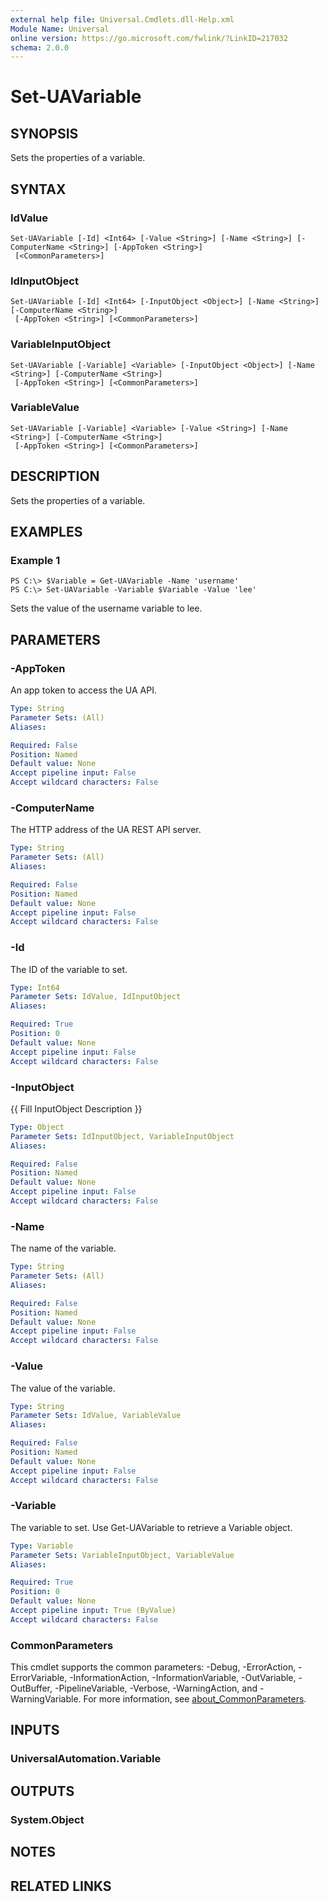 ```yaml
---
external help file: Universal.Cmdlets.dll-Help.xml
Module Name: Universal
online version: https://go.microsoft.com/fwlink/?LinkID=217032
schema: 2.0.0
---
```


# Set-UAVariable

## SYNOPSIS
Sets the properties of a variable.

## SYNTAX

### IdValue
```
Set-UAVariable [-Id] <Int64> [-Value <String>] [-Name <String>] [-ComputerName <String>] [-AppToken <String>]
 [<CommonParameters>]
```

### IdInputObject
```
Set-UAVariable [-Id] <Int64> [-InputObject <Object>] [-Name <String>] [-ComputerName <String>]
 [-AppToken <String>] [<CommonParameters>]
```

### VariableInputObject
```
Set-UAVariable [-Variable] <Variable> [-InputObject <Object>] [-Name <String>] [-ComputerName <String>]
 [-AppToken <String>] [<CommonParameters>]
```

### VariableValue
```
Set-UAVariable [-Variable] <Variable> [-Value <String>] [-Name <String>] [-ComputerName <String>]
 [-AppToken <String>] [<CommonParameters>]
```

## DESCRIPTION
Sets the properties of a variable.

## EXAMPLES

### Example 1
```
PS C:\> $Variable = Get-UAVariable -Name 'username'
PS C:\> Set-UAVariable -Variable $Variable -Value 'lee'
```

Sets the value of the username variable to lee.

## PARAMETERS

### -AppToken
An app token to access the UA API.

```yaml
Type: String
Parameter Sets: (All)
Aliases:

Required: False
Position: Named
Default value: None
Accept pipeline input: False
Accept wildcard characters: False
```

### -ComputerName
The HTTP address of the UA REST API server.

```yaml
Type: String
Parameter Sets: (All)
Aliases:

Required: False
Position: Named
Default value: None
Accept pipeline input: False
Accept wildcard characters: False
```

### -Id
The ID of the variable to set.

```yaml
Type: Int64
Parameter Sets: IdValue, IdInputObject
Aliases:

Required: True
Position: 0
Default value: None
Accept pipeline input: False
Accept wildcard characters: False
```

### -InputObject
{{ Fill InputObject Description }}

```yaml
Type: Object
Parameter Sets: IdInputObject, VariableInputObject
Aliases:

Required: False
Position: Named
Default value: None
Accept pipeline input: False
Accept wildcard characters: False
```

### -Name
The name of the variable.

```yaml
Type: String
Parameter Sets: (All)
Aliases:

Required: False
Position: Named
Default value: None
Accept pipeline input: False
Accept wildcard characters: False
```

### -Value
The value of the variable.

```yaml
Type: String
Parameter Sets: IdValue, VariableValue
Aliases:

Required: False
Position: Named
Default value: None
Accept pipeline input: False
Accept wildcard characters: False
```

### -Variable
The variable to set.
Use Get-UAVariable to retrieve a Variable object.

```yaml
Type: Variable
Parameter Sets: VariableInputObject, VariableValue
Aliases:

Required: True
Position: 0
Default value: None
Accept pipeline input: True (ByValue)
Accept wildcard characters: False
```

### CommonParameters
This cmdlet supports the common parameters: -Debug, -ErrorAction, -ErrorVariable, -InformationAction, -InformationVariable, -OutVariable, -OutBuffer, -PipelineVariable, -Verbose, -WarningAction, and -WarningVariable. For more information, see [about_CommonParameters](http://go.microsoft.com/fwlink/?LinkID=113216).

## INPUTS

### UniversalAutomation.Variable
## OUTPUTS

### System.Object
## NOTES

## RELATED LINKS
